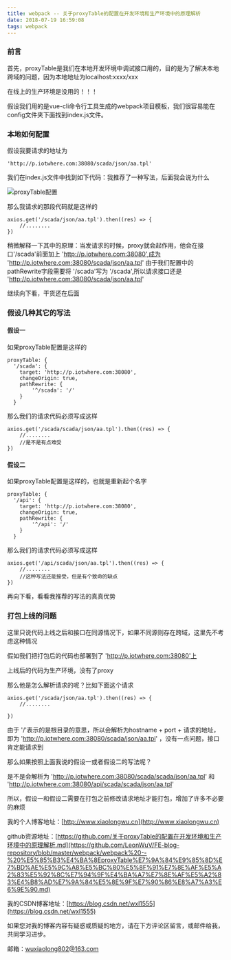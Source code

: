 ```yaml
---
title: webpack -- 关于proxyTable的配置在开发环境和生产环境中的原理解析
date: 2018-07-19 16:59:08
tags: webpack
---
```

### 前言
首先，proxyTable是我们在本地开发环境中调试接口用的，目的是为了解决本地跨域的问题，因为本地地址为localhost:xxxx/xxx

在线上的生产环境是没用的！！！

假设我们用的是vue-cli命令行工具生成的webpack项目模板，我们很容易能在config文件夹下面找到index.js文件。

### 本地如何配置 

假设我要请求的地址为
```
'http://p.iotwhere.com:38080/scada/json/aa.tpl'
```

我们在index.js文件中找到如下代码：我推荐了一种写法，后面我会说为什么

![proxyTable配置](http://olv6wm3nj.bkt.clouddn.com/18-7-19/46851830.jpg)

那么我请求的那段代码就是这样的
```
axios.get('/scada/json/aa.tpl').then((res) => {
    //........
})
```
稍微解释一下其中的原理：当发请求的时候，proxy就会起作用，他会在接口'/scada'前面加上 'http://p.iotwhere.com:38080',成为 'http://p.iotwhere.com:38080/scada/json/aa.tpl' 由于我们配置中的 pathRewrite字段需要将 '/scada'写为 '/scada',所以请求接口还是 'http://p.iotwhere.com:38080/scada/json/aa.tpl'

继续向下看，干货还在后面

### 假设几种其它的写法
#### 假设一
如果proxyTable配置是这样的

```
proxyTable: {
  '/scada': {
    target: 'http://p.iotwhere.com:38080', 
    changeOrigin: true,
    pathRewrite: {
        '^/scada': '/'     
    }
  }
```
那么我们的请求代码必须写成这样

```
axios.get('/scada/scada/json/aa.tpl').then((res) => {
    //........
    //是不是有点难受
})
```
#### 假设二
如果proxyTable配置是这样的，也就是重新起个名字

```
proxyTable: {
  '/api': {
    target: 'http://p.iotwhere.com:38080', 
    changeOrigin: true,
    pathRewrite: {
        '^/api': '/'     
    }
  }
```
那么我们的请求代码必须写成这样

```
axios.get('/api/scada/json/aa.tpl').then((res) => {
    //........
    //这种写法还能接受，但是有个致命的缺点
})
```

再向下看，看看我推荐的写法的真真优势

### 打包上线的问题

这里只说代码上线之后和接口在同源情况下，如果不同源则存在跨域，这里先不考虑这种情况

假如我们把打包后的代码也部署到了 'http://p.iotwhere.com:38080'上

上线后的代码为生产环境，没有了proxy

那么他是怎么解析请求的呢？比如下面这个请求

```
axios.get('/scada/json/aa.tpl').then((res) => {
    //........

})
```
由于 '/'表示的是根目录的意思，所以会解析为hostname + port + 请求的地址，即为 'http://p.iotwhere.com:38080/scada/json/aa.tpl' ，没有一点问题，接口肯定能请求到

那么如果按照上面我说的假设一或者假设二的写法呢？

是不是会解析为 'http://p.iotwhere.com:38080/scada/scada/json/aa.tpl' 和 'http://p.iotwhere.com:38080/api/scada/scada/json/aa.tpl'

所以，假设一和假设二需要在打包之前修改请求地址才能打包，增加了许多不必要的麻烦

我的个人博客地址：[http://www.xiaolongwu.cn](http://www.xiaolongwu.cn)

github资源地址：[https://github.com/关于proxyTable的配置在开发环境和生产环境中的原理解析.md](https://github.com/LeonWuV/FE-blog-repository/blob/master/webpack/webpack%20--%20%E5%85%B3%E4%BA%8EproxyTable%E7%9A%84%E9%85%8D%E7%BD%AE%E5%9C%A8%E5%BC%80%E5%8F%91%E7%8E%AF%E5%A2%83%E5%92%8C%E7%94%9F%E4%BA%A7%E7%8E%AF%E5%A2%83%E4%B8%AD%E7%9A%84%E5%8E%9F%E7%90%86%E8%A7%A3%E6%9E%90.md)

我的CSDN博客地址：[https://blog.csdn.net/wxl1555](https://blog.csdn.net/wxl1555)

如果您对我的博客内容有疑惑或质疑的地方，请在下方评论区留言，或邮件给我，共同学习进步。

邮箱：wuxiaolong802@163.com